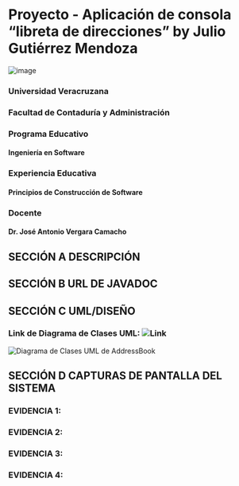 # Proyecto - Aplicación de consola “libreta de direcciones” by Julio Gutiérrez Mendoza
![image](https://github.com/yuyo272003/AddressBook/assets/160281992/a292e663-f865-4c32-a19c-98d39a8f606b)

###  Universidad Veracruzana
### Facultad de Contaduría y Administración
### Programa Educativo
#### Ingeniería en Software
### Experiencia Educativa
#### Principios de Construcción de Software
### Docente
#### Dr. José Antonio Vergara Camacho

## SECCIÓN A DESCRIPCIÓN 

## SECCIÓN B URL DE JAVADOC 

## SECCIÓN C UML/DISEÑO 
### Link de Diagrama de Clases UML: ![Link](https://lucid.app/lucidchart/0ddc8334-ac59-47c3-a06d-8f8159e7ee1a/edit?viewport_loc=-1928%2C-806%2C3239%2C1583%2C0_0&invitationId=inv_d9764257-d67f-4924-9426-6d64288274b4)
![Diagrama de Clases UML de AddressBook](https://github.com/yuyo272003/AddressBook/assets/160281992/867b0b7e-42f7-48f6-b407-aa478f80dcfc)


## SECCIÓN D CAPTURAS DE PANTALLA DEL SISTEMA

### EVIDENCIA 1: 

### EVIDENCIA 2:

### EVIDENCIA 3: 

### EVIDENCIA 4: 
